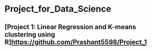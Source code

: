 # Project_for_Data_Science
## [Project 1: Linear Regression and K-means clustering using R]https://github.com/Prashant5598/Project_1

